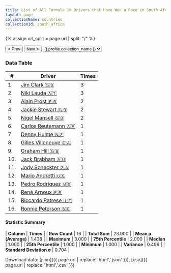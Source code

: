 ```yaml
---
title: List of All Formula 1® Drivers that Have Won a Race in South Africa by Number of Times
layout: page
collectionName: countries
collectionId: south_africa
---
```


{% assign url_split = page.url | split: "/" %}
<div id="collection-navigation">
<button onclick="selector.options[selector.selectedIndex-1].value && (window.location = selector.options[selector.selectedIndex-1].value);">&lt; Prev</button>
<button onclick="selector.options[selector.selectedIndex+1].value && (window.location = selector.options[selector.selectedIndex+1].value);">Next &gt;</button>
<select id="selector" onchange="this.options[this.selectedIndex].value && (window.location = this.options[this.selectedIndex].value);">
  {% for collectionId in site.data[page.collectionName].refs %}
    {% if collectionId == page.collectionId %}
      {% assign selected = "selected" %}
    {% else %}
      {% assign selected = "" %}
    {% endif %}
    {% assign profile = site.data[page.collectionName][collectionId].profile %}
    <option value="/f1/{{ page.collectionName }}/{{ collectionId }}/{{ url_split[4] }}" {{ selected }}>{{ profile.collection_name }}</option>
  {% endfor %}
</select>
</div>

<canvas id="chart" width="400" height="180"></canvas>
<script>
var data = {
  "labels" : [
    "Jim Clark",
    "Niki Lauda",
    "Alain Prost",
    "Jackie Stewart",
    "Nigel Mansell",
    "Carlos Reutemann",
    "Denny Hulme",
    "Gilles Villeneuve",
    "Graham Hill",
    "Jack Brabham",
    "Jody Scheckter",
    "Mario Andretti",
    "Pedro Rodríguez",
    "René Arnoux",
    "Riccardo Patrese",
    "Ronnie Peterson"
  ],
  "datasets" : [
    {
      "label" : "Times",
      "data" : [
        3,
        3,
        2,
        2,
        2,
        1,
        1,
        1,
        1,
        1,
        1,
        1,
        1,
        1,
        1,
        1
      ],
      "borderColor" : [
        "#1D181E",
        "#1D181E",
        "#1D181E",
        "#1D181E",
        "#1D181E",
        "#1D181E",
        "#1D181E",
        "#1D181E",
        "#1D181E",
        "#1D181E",
        "#1D181E",
        "#1D181E",
        "#1D181E",
        "#1D181E",
        "#1D181E",
        "#1D181E"
      ],
      "borderWidth" : 1,
      "backgroundColor" : [
        "#9C8E8D",
        "#9C8E8D",
        "#9C8E8D",
        "#9C8E8D",
        "#9C8E8D",
        "#9C8E8D",
        "#9C8E8D",
        "#9C8E8D",
        "#9C8E8D",
        "#9C8E8D",
        "#9C8E8D",
        "#9C8E8D",
        "#9C8E8D",
        "#9C8E8D",
        "#9C8E8D",
        "#9C8E8D"
      ]
    }
  ]
};
var options = {
  legend: {
    display: false
  },
  scales: {
    xAxes: [{
      ticks: {
        beginAtZero: true,
        maxRotation: 180,
        display: window.innerWidth > 800
      }
    }],
    yAxes: [{
      ticks: {
        beginAtZero: true
      }
    }]
  },
  onResize: function(chart, size) {
    chart.options.scales.xAxes[0].ticks.display = size.width > 800;
  }
};
var chart = new Chart("chart", {
    data: data,
    type: 'bar',
    options: options
});
</script>



### Data Table

| # | Driver | Times |
|--|--|--|
| 1. | [Jim Clark 🇬🇧](/f1/drivers/clark) | 3 |
| 2. | [Niki Lauda 🇦🇹](/f1/drivers/lauda) | 3 |
| 3. | [Alain Prost 🇫🇷](/f1/drivers/prost) | 2 |
| 4. | [Jackie Stewart 🇬🇧](/f1/drivers/stewart) | 2 |
| 5. | [Nigel Mansell 🇬🇧](/f1/drivers/mansell) | 2 |
| 6. | [Carlos Reutemann 🇦🇷](/f1/drivers/reutemann) | 1 |
| 7. | [Denny Hulme 🇳🇿](/f1/drivers/hulme) | 1 |
| 8. | [Gilles Villeneuve 🇨🇦](/f1/drivers/gilles_villeneuve) | 1 |
| 9. | [Graham Hill 🇬🇧](/f1/drivers/hill) | 1 |
| 10. | [Jack Brabham 🇦🇺](/f1/drivers/jack_brabham) | 1 |
| 11. | [Jody Scheckter 🇿🇦](/f1/drivers/scheckter) | 1 |
| 12. | [Mario Andretti 🇺🇸](/f1/drivers/mario_andretti) | 1 |
| 13. | [Pedro Rodríguez 🇲🇽](/f1/drivers/rodriguez) | 1 |
| 14. | [René Arnoux 🇫🇷](/f1/drivers/arnoux) | 1 |
| 15. | [Riccardo Patrese 🇮🇹](/f1/drivers/patrese) | 1 |
| 16. | [Ronnie Peterson 🇸🇪](/f1/drivers/peterson) | 1 |

#### Statistic Summary

| **Column** | **Times** |
| **Row Count** | 16 |
| **Total Sum** | 23.000 |
| **Mean μ (Average)** | 1.438 |
| **Maximum** | 3.000 |
| **75th Percentile** | 2.000 |
| **Median** | 1.000 |
| **25th Percentile** | 1.000 |
| **Minimum** | 1.000 |
| **Variance** | 0.496 |
| **Standard Deviation σ** | 0.704 |

Download data: [json]({{ page.url | replace:'.html','.json' }}), [csv]({{ page.url | replace:'.html','.csv' }})
